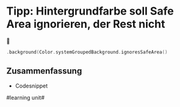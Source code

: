 # Tipp: Hintergrundfarbe soll Safe Area ignorieren, der Rest nicht
📱

```swift
.background(Color.systemGroupedBackground.ignoresSafeArea()
```

## Zusammenfassung
- Codesnippet


#learning unit#